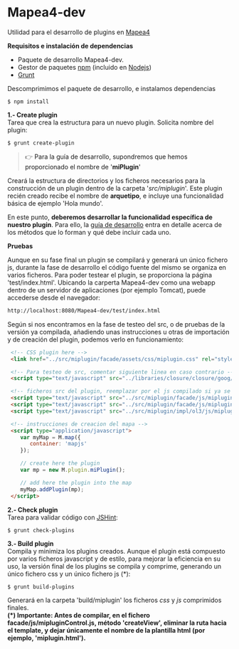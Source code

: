 # Mapea4-dev
Utilidad para el desarrollo de plugins en [Mapea4](https://github.com/sigcorporativo-ja/Mapea4)

**Requisitos e instalación de dependencias**

* Paquete de desarrollo Mapea4-dev.
* Gestor de paquetes [npm](https://www.npmjs.com/) (incluido en [Nodejs](https://nodejs.org/en/))
* [Grunt](http://gruntjs.com)

Descomprimimos el paquete de desarrollo, e instalamos dependencias  
```shell
$ npm install
```

**1.- Create plugin**  
Tarea que crea la estructura para un nuevo plugin. Solicita nombre del plugin:  
```shell
$ grunt create-plugin
```
> :point_right:  <a> Para la guía de desarrollo, supondremos que hemos proporcionado el nombre de '**miPlugin**' </a>  

Creará la estructura de directorios y los ficheros necesarios para la construcción de un plugin dentro de la carpeta '_src/miplugin_'. Este plugin recién creado recibe el nombre de **arquetipo**, e incluye una funcionalidad básica de ejemplo 'Hola mundo'.

En este punto, **deberemos desarrollar la funcionalidad específica de nuestro plugin**. Para ello, la [guía de desarrollo]() entra en detalle acerca de los métodos que lo forman y qué debe incluir cada uno.
  
**Pruebas**  

Aunque en su fase final un plugin se compilará y generará un único fichero js, durante la fase de desarrollo el código fuente del mismo se organiza en varios ficheros. Para poder testear el plugin, se proporciona la página 'test/index.html'. Ubicando la carperta Mapea4-dev como una webapp dentro de un servidor de aplicaciones (por ejemplo Tomcat), puede accederse desde el navegador:  

```html
http://localhost:8080/Mapea4-dev/test/index.html
```  

Según si nos encontramos en la fase de testeo del src, o de pruebas de la versión ya compilada, añadiendo unas instrucciones u otras de importación y de creación del plugin, podemos verlo en funcionamiento:

```html
 <!-- CSS plugin here -->
 <link href="../src/miplugin/facade/assets/css/miplugin.css" rel="stylesheet" />

 <!-- Para testeo de src, comentar siguiente linea en caso contrario -->
 <script type="text/javascript" src="../libraries/closure/closure/goog/base.js"></script>

 <!-- ficheros src del plugin, reemplazar por el js compilado si ya se dispone -->
 <script type="text/javascript" src="../src/miplugin/facade/js/mipluginControl.js"></script>
 <script type="text/javascript" src="../src/miplugin/facade/js/miplugin.js"></script>
 <script type="text/javascript" src="../src/miplugin/impl/ol3/js/mipluginControl.js"></script>

 <!-- instrucciones de creacion del mapa -->
 <script type="application/javascript">
    var myMap = M.map({
       container: 'mapjs'
    });

    // create here the plugin
    var mp = new M.plugin.miPlugin();

    // add here the plugin into the map
    myMap.addPlugin(mp);
 </script>
```


**2.- Check plugin**  
Tarea para validar código con [JSHint](http://jshint.com/):
```shell
$ grunt check-plugins
```

**3.- Build plugin**  
Compila y minimiza los plugins creados. Aunque el plugin está compuesto por varios ficheros javascript y de estilo, para mejorar la eficiencia en su uso, la versión final de los plugins se compila y comprime, generando un único fichero css y un único fichero js (*):
```shell
$ grunt build-plugins
```
Generará en la carpeta 'build/miplugin' los ficheros _css_ y _js_ comprimidos finales.  
**(*) Importante: Antes de compilar, en el fichero facade/js/mipluginControl.js, método 'createView', eliminar la ruta hacia el template, y dejar únicamente el nombre de la plantilla html (por ejemplo, 'miplugin.html').**
